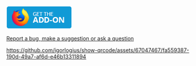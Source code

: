 [![](https://raw.githubusercontent.com/igorlogius/igorlogius/main/geFxAddon.png)](https://addons.mozilla.org/firefox/addon/show-qrcode/)

[Report a bug, make a suggestion or ask a question](https://github.com/igorlogius/igorlogius/issues/new/choose)

https://github.com/igorlogius/show-qrcode/assets/67047467/fa559387-190d-49a7-af6d-e46b13311894

